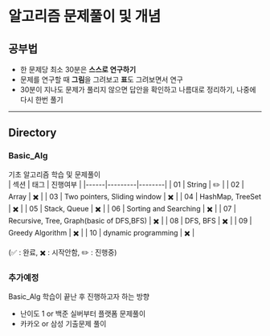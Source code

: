 # 알고리즘 문제풀이 및 개념
## 공부법
- 한 문제당 최소 30분은 <b>스스로 연구하기</b>
- 문제를 연구할 때 <b>그림</b>을 그려보고 <b>표</b>도 그려보면서 연구
- 30분이 지나도 문제가 풀리지 않으면 답안을 확인하고 나름대로 정리하기, 나중에 다시 한번 풀기
--- 
## Directory 
### Basic_Alg
기초 알고리즘 학습 및 문제풀이<br>
| 섹션 | 태그 | 진행여부 |
|------|---------|--------|
| 01 | String | ✏️ |
| 02 | Array | ✖️ |
| 03 | Two pointers, Sliding window | ✖️ |
| 04 | HashMap, TreeSet | ✖️ |
| 05 | Stack, Queue | ✖️ |
| 06 | Sorting and Searching | ✖️ |
| 07 | Recursive, Tree, Graph(basic of DFS,BFS) | ✖️ |
| 08 | DFS, BFS | ✖️ |
| 09 | Greedy Algorithm | ✖️ |
| 10 | dynamic programming | ✖️ |

(✅ : 완료, ✖️ : 시작안함, ✏️ : 진행중)

### 추가예정
Basic_Alg 학습이 끝난 후 진행하고자 하는 방향
- 난이도 1 or 백준 실버부터 플랫폼 문제풀이
- 카카오 or 삼성 기출문제 풀이
